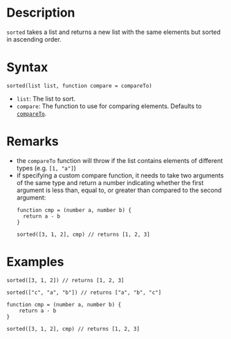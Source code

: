 # Description

`sorted` takes a list and returns a new list with the same elements but sorted in ascending order.

# Syntax

```step
sorted(list list, function compare = compareTo)
```

- `list`: The list to sort.
- `compare`: The function to use for comparing elements. Defaults to [`compareTo`](./CompareTo.md).

# Remarks

- the `compareTo` function will throw if the list contains elements of different types (e.g. `[1, "a"]`)
- if specifying a custom compare function, it needs to take two arguments of the same type and return a number
  indicating whether the first argument is less than, equal to, or greater than compared to the second argument:
  ```step
  function cmp = (number a, number b) {
  	return a - b
  }
  
  sorted([3, 1, 2], cmp) // returns [1, 2, 3]
  ```

# Examples

```step
sorted([3, 1, 2]) // returns [1, 2, 3]
```

```step
sorted(["c", "a", "b"]) // returns ["a", "b", "c"]
```

```step
function cmp = (number a, number b) {
	return a - b
}

sorted([3, 1, 2], cmp) // returns [1, 2, 3]
```
